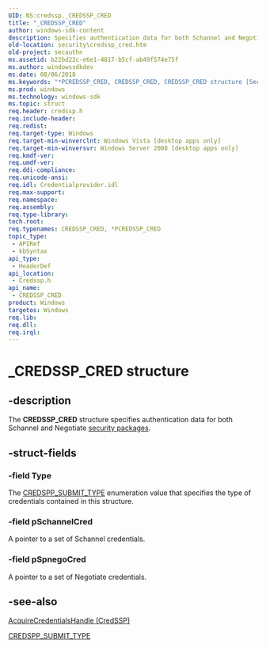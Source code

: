 ```yaml
---
UID: NS:credssp._CREDSSP_CRED
title: "_CREDSSP_CRED"
author: windows-sdk-content
description: Specifies authentication data for both Schannel and Negotiate security packages.
old-location: security\credssp_cred.htm
old-project: secauthn
ms.assetid: b22bd22c-e6e1-4817-b5cf-ab49f574e75f
ms.author: windowssdkdev
ms.date: 08/06/2018
ms.keywords: "*PCREDSSP_CRED, CREDSSP_CRED, CREDSSP_CRED structure [Security], PCREDSSP_CRED, PCREDSSP_CRED structure pointer [Security], _CREDSSP_CRED, credssp/CREDSSP_CRED, credssp/PCREDSSP_CRED, security.credssp_cred"
ms.prod: windows
ms.technology: windows-sdk
ms.topic: struct
req.header: credssp.h
req.include-header: 
req.redist: 
req.target-type: Windows
req.target-min-winverclnt: Windows Vista [desktop apps only]
req.target-min-winversvr: Windows Server 2008 [desktop apps only]
req.kmdf-ver: 
req.umdf-ver: 
req.ddi-compliance: 
req.unicode-ansi: 
req.idl: Credentialprovider.idl
req.max-support: 
req.namespace: 
req.assembly: 
req.type-library: 
tech.root: 
req.typenames: CREDSSP_CRED, *PCREDSSP_CRED
topic_type:
 - APIRef
 - kbSyntax
api_type:
 - HeaderDef
api_location:
 - Credssp.h
api_name:
 - CREDSSP_CRED
product: Windows
targetos: Windows
req.lib: 
req.dll: 
req.irql: 
---
```


# _CREDSSP_CRED structure


## -description


 The <b>CREDSSP_CRED</b> structure specifies authentication data for both Schannel and Negotiate <a href="https://msdn.microsoft.com/en-us/library/ms721625(v=VS.85).aspx">security packages</a>.


## -struct-fields




### -field Type

The <a href="https://msdn.microsoft.com/en-us/library/Aa965488(v=VS.85).aspx">CREDSPP_SUBMIT_TYPE</a> enumeration value that specifies the type of credentials contained in this structure.


### -field pSchannelCred

A pointer to a set of Schannel credentials.


### -field pSpnegoCred

A pointer to a set of Negotiate credentials.


## -see-also




<a href="https://msdn.microsoft.com/en-us/library/Aa965463(v=VS.85).aspx">AcquireCredentialsHandle (CredSSP)</a>



<a href="https://msdn.microsoft.com/en-us/library/Aa965488(v=VS.85).aspx">CREDSPP_SUBMIT_TYPE</a>
 

 

